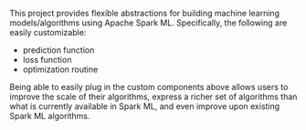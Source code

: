 This project provides flexible abstractions for building machine learning
models/algorithms using Apache Spark ML. Specifically, the following are
easily customizable:

* prediction function
* loss function
* optimization routine

Being able to easily plug in the custom components above allows users to
improve the scale of their algorithms, express a richer set of algorithms
than what is currently available in Spark ML, and even improve upon
existing Spark ML algorithms.

